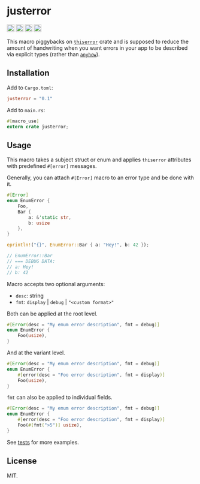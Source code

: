 # justerror
[<img alt="github" src="https://img.shields.io/badge/github-shakacode/justerror-8da0cb?style=for-the-badge&labelColor=555555&logo=github" height="20">](https://github.com/shakacode/justerror)
[<img alt="crates.io" src="https://img.shields.io/crates/v/justerror.svg?style=for-the-badge&color=fc8d62&logo=rust" height="20">](https://crates.io/crates/justerror)
[<img alt="docs.rs" src="https://img.shields.io/badge/docs.rs-justerror-66c2a5?style=for-the-badge&labelColor=555555&logo=docs.rs" height="20">](https://docs.rs/justerror)
[<img alt="build status" src="https://img.shields.io/github/workflow/status/shakacode/justerror/CI/main?style=for-the-badge" height="20">](https://github.com/shakacode/justerror/actions?query=branch%3Amain)
<!-- cargo-sync-readme start -->

This macro piggybacks on [`thiserror`](https://github.com/dtolnay/thiserror) crate and is supposed to reduce the amount of handwriting when you want errors in your app to be described via explicit types (rather than [`anyhow`](https://github.com/dtolnay/anyhow)).

## Installation

Add to `Cargo.toml`:

```toml
justerror = "0.1"
```

Add to `main.rs`:

```rust
#[macro_use]
extern crate justerror;
```

## Usage
This macro takes a subject struct or enum and applies `thiserror` attributes with predefined `#[error]` messages.

Generally, you can attach `#[Error]` macro to an error type and be done with it.

```rust
#[Error]
enum EnumError {
    Foo,
    Bar {
        a: &'static str,
        b: usize
    },
}

eprintln!("{}", EnumError::Bar { a: "Hey!", b: 42 });

// EnumError::Bar
// === DEBUG DATA:
// a: Hey!
// b: 42
```

Macro accepts two optional arguments:
- `desc`: string
- `fmt`: `display` | `debug` | `"<custom format>"`

Both can be applied at the root level.

```rust
#[Error(desc = "My emum error description", fmt = debug)]
enum EnumError {
    Foo(usize),
}
```

And at the variant level.

```rust
#[Error(desc = "My emum error description", fmt = debug)]
enum EnumError {
    #[error(desc = "Foo error description", fmt = display)]
    Foo(usize),
}
```

`fmt` can also be applied to individual fields.

```rust
#[Error(desc = "My emum error description", fmt = debug)]
enum EnumError {
    #[error(desc = "Foo error description", fmt = display)]
    Foo(#[fmt(">5")] usize),
}
```

See [tests](tests/tests.rs) for more examples.

<!-- cargo-sync-readme end -->

## License
MIT.